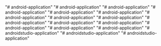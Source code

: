 "# android-application" 
"# android-application" 
"# android-application" 
"# android-application" 
"# android-application" 
"# android-application" 
"# android-application" 
"# android-application" 
"# android-application" 
"# android-application" 
"# android-application" 
"# android-application" 
"# android-application" 
"# android-application" 
"# android-application" 
"# androidstudio-application" 
"# androidstudio-application" 
"# androidstudio-application" 
